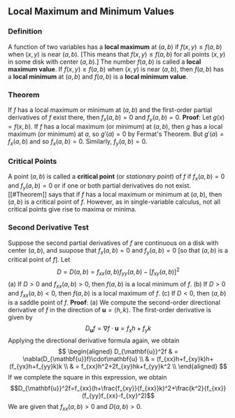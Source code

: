 ## Local Maximum and Minimum Values

### Definition
A function of two variables has a **local maximum** at $(a,b)$ if $f(x,y)\leq f(a,b)$ when $(x,y)$ is near $(a,b)$. [This means that $f(x,y)\leq f(a,b)$ for all points $(x,y)$ in some disk with center $(a,b)$.] The number $f(a,b)$ is called a **local maximum value**. If $f(x,y)\geq f(a,b)$ when $(x,y)$ is near $(a,b)$, then $f(a,b)$ has a **local minimum** at $(a,b)$ and $f(a,b)$ is a **local minimum value**.

### Theorem
If $f$ has a local maximum or minimum at $(a,b)$ and the first-order partial derivatives of $f$ exist there, then $f_x(a,b)=0$ and $f_y(a,b)=0$.
**Proof**:
Let $g(x)=f(x,b)$. If $f$ has a local maximum (or minimum) at $(a,b)$, then $g$ has a local maximum (or minimum) at $a$, so $g'(a)=0$ by Fermat's Theorem. But $g'(a)=f_x(a,b)$ and so $f_x(a,b)=0$. Similarly, $f_y(a,b)=0$.

### Critical Points
A point $(a,b)$ is called a **critical point** (or *stationary point*) of $f$ if $f_x(a,b)=0$ and $f_y(a,b)=0$ or if one or both partial derivatives do not exist.
[[#Theorem]] says that if $f$ has a local maximum or minimum at $(a,b)$, then $(a,b)$ is a critical point of $f$. However, as in single-variable calculus, not all critical points give rise to maxima or minima.

### Second Derivative Test
Suppose the second partial derivatives of $f$ are continuous on a disk with center $(a,b)$, and suupose that $f_x(a,b)=0$ and $f_y(a,b)=0$ [so that $(a,b)$ is a critical point of $f$]. Let
$$D=D(a,b)=f_{xx}(a,b)f_{yy}(a,b)-[f_{xy}(a,b)]^2$$
(a) If $D>0$ and $f_{xx}(a,b)>0$, then $f(a,b)$ is a local minimum of $f$.
(b) If $D>0$ and $f_{xx}(a,b)<0$, then $f(a,b)$ is a local maximum of $f$.
(c) If $D<0$, then $(a,b)$ is a saddle point of $f$.
**Proof**:
(a) We compute the second-order directional derivative of $f$ in the direction of $\mathbf{u}=\langle h,k\rangle$. The first-order derivative is given by
$$D_{\mathbf{u}}f=\nabla f\cdot\mathbf{u}=f_xh+f_yk$$
Applying the directional derivative formula again, we obtain
$$
\begin{aligned}
D_{\mathbf{u}}^2f & = \nabla(D_{\mathbf{u}}f)\cdot\mathbf{u}  \\
& = (f_{xx}h+f_{xy}k)h+(f_{yx}h+f_{yy}k)k  \\
& = f_{xx}h^2+2f_{xy}hk+f_{yy}k^2  \\
\end{aligned}
$$
If we complete the square in this expression, we obtain
$$D_{\mathbf{u}}^2f=f_{xx}(h+\frac{f_{xy}}{f_{xx}}k)^2+\frac{k^2}{f_{xx}}(f_{yy}f_{xx}-f_{xy}^2)$$
We are given that $f_{xx}(a,b)>0$ and $D(a,b)>0$.